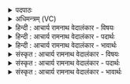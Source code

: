 <details><summary>पदपाठः</summary>

प꣡रि꣢꣯। त्यम्। ह꣣र्यत꣢म्। ह꣡रि꣢꣯म्। ब꣣भ्रु꣢म्। पु꣣नन्ति। वा꣡रे꣢꣯ण। यः। दे꣣वा꣢न्। वि꣡श्वा꣢꣯न्। इत्। प꣡रि꣢꣯। म꣡दे꣢꣯न। स꣣ह꣢। ग꣡च्छ꣢꣯ति। १३२९।
</details>

<details><summary>अधिमन्त्रम् (VC)</summary>

- पवमानः सोमः
- अम्बरीषो वार्षागिर ऋजिश्वा भारद्वाजश्च
- अनुष्टुप्
- गान्धारः
</details>

<details><summary>हिन्दी : आचार्य रामनाथ वेदालंकार - विषयः</summary>

प्रथम ऋचा की व्याख्या पूर्वार्चिक में ५५२ क्रमाङ्क पर जीवात्मा की शुद्धि के विषय में की गयी थी। यहाँ गुरु-शिष्य का विषय कहते हैं।
</details>

<details><summary>हिन्दी : आचार्य रामनाथ वेदालंकार - पदार्थः</summary>

पदार्थान्वयभाषाः -  (हर्यतम्) प्रिय, (हरिम्) विद्या ग्रहण करने के शीलवाले, (बभ्रुम्) अज्ञान आदि दोषों से धूसर आत्मावाले (त्यम्) उस विद्यार्थी को,गुरुजन (वारेण) दोष-निवारक यम,नियम आदि से (परि पुनन्ति) परिशुद्ध करते हैं, (यः) जो विद्यार्थी (मदेन सह) उत्साह के साथ (विश्वान् इत् देवान्) सभी विद्वान् गुरुजनों के पास (परिगच्छति) पहुँचता है ॥१॥
</details>

<details><summary>हिन्दी : आचार्य रामनाथ वेदालंकार - भावार्थः</summary>

भावार्थभाषाः -  गुरुओं का यह कर्तव्य है कि वे प्यारे विद्यार्थियों का दोषों को निवारण करके उन्हें विद्वान् और प्रशस्त चरित्रवाला बनाएँ ॥१॥
</details>

<details><summary>संस्कृत : आचार्य रामनाथ वेदालंकार - विषयः</summary>

तत्र प्रथमा ऋक् पूर्वार्चिके ५५२ क्रमाङ्के जीवात्मशोधनविषये व्याख्याता। अत्र गुरुशिष्यविषय उच्यते।
</details>

<details><summary>संस्कृत : आचार्य रामनाथ वेदालंकार - पदार्थः</summary>

पदार्थान्वयभाषाः -  (हर्यतम्) प्रियम्, (हरिम्) विद्याहरणशीलम्, (बभ्रुम्) अज्ञानादिदोषैः धूसरात्मानम् (त्यम्) तं विद्यार्थिनम्,गुरुजनाः (वारेण) दोषनिवारकेण यमनियमादिना (परि पुनन्ति) परिशोधयन्ति। (यः) विद्यार्थी (मदेन सह) उत्साहेन साकम् (विश्वान् इत् देवान्) सर्वानेव विदुषो गुरुजनान् (परि गच्छति) परि प्राप्नोति ॥१॥
</details>

<details><summary>संस्कृत : आचार्य रामनाथ वेदालंकार - भावार्थः</summary>

भावार्थभाषाः -  गुरूणामिदं कर्तव्यं यत्ते प्रियाणां विद्यार्थिनां दोषान् निवार्य तान् विदुषः प्रशस्तचरित्रांश्च कुर्युः ॥१॥
</details>